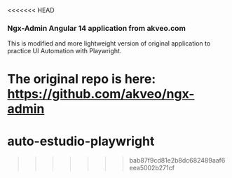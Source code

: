 <<<<<<< HEAD
### Ngx-Admin Angular 14 application from akveo.com

This is modified and more lightweight version of original application to practice UI Automation with Playwright.

The original repo is here: https://github.com/akveo/ngx-admin
=======
# auto-estudio-playwright
>>>>>>> bab87f9cd81e2b8dc682489aaf6eea5002b271cf
